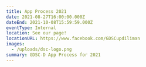 ```yaml
---
title: App Process 2021
date: 2021-08-27T16:00:00.000Z
dateEnd: 2021-10-08T15:59:59.000Z
eventType: Internal
location: See our page!
locationURL: https://www.facebook.com/GDSCupdiliman
images:
  - /uploads/dsc-logo.png
summary: GDSC-D App Process for 2021
---
```

